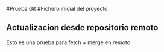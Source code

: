 #Prueba Git
#Fichero inicial del proyecto
## Actualizacion desde repositorio remoto
Esto es una prueba para fetch + merge en remoto
